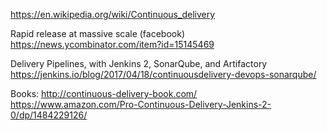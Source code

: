 
https://en.wikipedia.org/wiki/Continuous_delivery

Rapid release at massive scale (facebook)
https://news.ycombinator.com/item?id=15145469

Delivery Pipelines, with Jenkins 2, SonarQube, and Artifactory
https://jenkins.io/blog/2017/04/18/continuousdelivery-devops-sonarqube/

Books:
http://continuous-delivery-book.com/
https://www.amazon.com/Pro-Continuous-Delivery-Jenkins-2-0/dp/1484229126/

